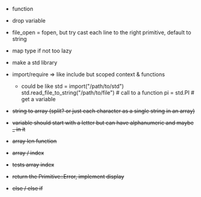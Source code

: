 - function
- drop variable
- file_open = fopen, but try cast each line to the right primitive, default to string
- map type if not too lazy
- make a std library
- import/require => like include but scoped context & functions
    - could be like 
        std = import("/path/to/std")
        std.read_file_to_string("/path/to/file") # call to a function
        pi = std.PI # get a variable

- <s>string to array (split? or just each character as a single string in an array)</s>
- <s>variable should start with a letter but can have alphanumeric and maybe _ in it</s>
- <s>array len function</s>
- <s>array / index</s>
- <s>tests array index</s>
- <s>return the Primitive::Error, implement display</s>
- <s>else / else if</s>